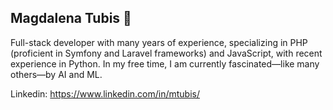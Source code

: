 ## Magdalena Tubis 👋

Full-stack developer with many years of experience, specializing in PHP (proficient in Symfony and Laravel frameworks) and JavaScript, with recent experience in Python. In my free time, I am currently fascinated—like many others—by AI and ML.

Linkedin: https://www.linkedin.com/in/mtubis/

<!--
**mtubis/mtubis** is a ✨ _special_ ✨ repository because its `README.md` (this file) appears on your GitHub profile.

Here are some ideas to get you started:

- 🔭 I’m currently working on ...
- 🌱 I’m currently learning ...
- 👯 I’m looking to collaborate on ...
- 🤔 I’m looking for help with ...
- 💬 Ask me about ...
- 📫 How to reach me: ...
- 😄 Pronouns: ...
- ⚡ Fun fact: ...
-->

